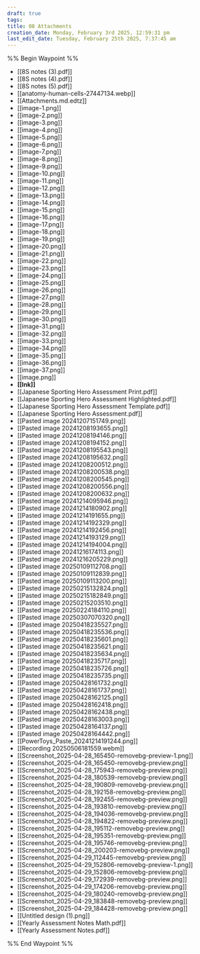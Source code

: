 ```yaml
---
draft: true
tags:
title: 08 Attachments
creation_date: Monday, February 3rd 2025, 12:59:31 pm
last_edit_date: Tuesday, February 25th 2025, 7:37:45 am
---
```


%% Begin Waypoint %%
- [[8S notes (3).pdf]]
- [[8S notes (4).pdf]]
- [[8S notes (5).pdf]]
- [[anatomy-human-cells-27447134.webp]]
- [[Attachments.md.edtz]]
- [[image-1.png]]
- [[image-2.png]]
- [[image-3.png]]
- [[image-4.png]]
- [[image-5.png]]
- [[image-6.png]]
- [[image-7.png]]
- [[image-8.png]]
- [[image-9.png]]
- [[image-10.png]]
- [[image-11.png]]
- [[image-12.png]]
- [[image-13.png]]
- [[image-14.png]]
- [[image-15.png]]
- [[image-16.png]]
- [[image-17.png]]
- [[image-18.png]]
- [[image-19.png]]
- [[image-20.png]]
- [[image-21.png]]
- [[image-22.png]]
- [[image-23.png]]
- [[image-24.png]]
- [[image-25.png]]
- [[image-26.png]]
- [[image-27.png]]
- [[image-28.png]]
- [[image-29.png]]
- [[image-30.png]]
- [[image-31.png]]
- [[image-32.png]]
- [[image-33.png]]
- [[image-34.png]]
- [[image-35.png]]
- [[image-36.png]]
- [[image-37.png]]
- [[image.png]]
- **[[Ink]]**
- [[Japanese Sporting Hero Assessment  Print.pdf]]
- [[Japanese Sporting Hero Assessment Highlighted.pdf]]
- [[Japanese Sporting Hero Assessment Template.pdf]]
- [[Japanese Sporting Hero Assessment.pdf]]
- [[Pasted image 20241207151749.png]]
- [[Pasted image 20241208193655.png]]
- [[Pasted image 20241208194146.png]]
- [[Pasted image 20241208194152.png]]
- [[Pasted image 20241208195543.png]]
- [[Pasted image 20241208195632.png]]
- [[Pasted image 20241208200512.png]]
- [[Pasted image 20241208200538.png]]
- [[Pasted image 20241208200545.png]]
- [[Pasted image 20241208200556.png]]
- [[Pasted image 20241208200632.png]]
- [[Pasted image 20241214095946.png]]
- [[Pasted image 20241214180902.png]]
- [[Pasted image 20241214191655.png]]
- [[Pasted image 20241214192329.png]]
- [[Pasted image 20241214192456.png]]
- [[Pasted image 20241214193129.png]]
- [[Pasted image 20241214194004.png]]
- [[Pasted image 20241216174113.png]]
- [[Pasted image 20241216205229.png]]
- [[Pasted image 20250109112708.png]]
- [[Pasted image 20250109112839.png]]
- [[Pasted image 20250109113200.png]]
- [[Pasted image 20250215132824.png]]
- [[Pasted image 20250215182849.png]]
- [[Pasted image 20250215203510.png]]
- [[Pasted image 20250224184110.png]]
- [[Pasted image 20250307070320.png]]
- [[Pasted image 20250418235527.png]]
- [[Pasted image 20250418235536.png]]
- [[Pasted image 20250418235601.png]]
- [[Pasted image 20250418235621.png]]
- [[Pasted image 20250418235634.png]]
- [[Pasted image 20250418235717.png]]
- [[Pasted image 20250418235726.png]]
- [[Pasted image 20250418235735.png]]
- [[Pasted image 20250428161732.png]]
- [[Pasted image 20250428161737.png]]
- [[Pasted image 20250428162125.png]]
- [[Pasted image 20250428162418.png]]
- [[Pasted image 20250428162438.png]]
- [[Pasted image 20250428163003.png]]
- [[Pasted image 20250428164137.png]]
- [[Pasted image 20250428164442.png]]
- [[PowerToys_Paste_20241214191244.png]]
- [[Recording 20250506181559.webm]]
- [[Screenshot_2025-04-28_165450-removebg-preview-1.png]]
- [[Screenshot_2025-04-28_165450-removebg-preview.png]]
- [[Screenshot_2025-04-28_175943-removebg-preview.png]]
- [[Screenshot_2025-04-28_180539-removebg-preview.png]]
- [[Screenshot_2025-04-28_190809-removebg-preview.png]]
- [[Screenshot_2025-04-28_192158-removebg-preview.png]]
- [[Screenshot_2025-04-28_192455-removebg-preview.png]]
- [[Screenshot_2025-04-28_193810-removebg-preview.png]]
- [[Screenshot_2025-04-28_194036-removebg-preview.png]]
- [[Screenshot_2025-04-28_194822-removebg-preview.png]]
- [[Screenshot_2025-04-28_195112-removebg-preview.png]]
- [[Screenshot_2025-04-28_195351-removebg-preview.png]]
- [[Screenshot_2025-04-28_195746-removebg-preview.png]]
- [[Screenshot_2025-04-28_200203-removebg-preview.png]]
- [[Screenshot_2025-04-29_112445-removebg-preview.png]]
- [[Screenshot_2025-04-29_152806-removebg-preview-1.png]]
- [[Screenshot_2025-04-29_152806-removebg-preview.png]]
- [[Screenshot_2025-04-29_172939-removebg-preview.png]]
- [[Screenshot_2025-04-29_174206-removebg-preview.png]]
- [[Screenshot_2025-04-29_180240-removebg-preview.png]]
- [[Screenshot_2025-04-29_183848-removebg-preview.png]]
- [[Screenshot_2025-04-29_184428-removebg-preview.png]]
- [[Untitled design (1).png]]
- [[Yearly Assessment Notes Math.pdf]]
- [[Yearly Assessment Notes.pdf]]

%% End Waypoint %%
